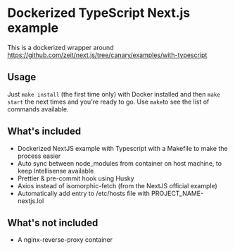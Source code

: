 # Dockerized TypeScript Next.js example

This is a dockerized wrapper around https://github.com/zeit/next.js/tree/canary/examples/with-typescript

## Usage
Just ```make install``` (the first time only) with Docker installed and then ```make start``` the next times and you're ready to go. Use ```make```to see the list of commands available.

## What's included
- Dockerized NextJS example with Typescript with a Makefile to make the process easier
- Auto sync between node_modules from container on host machine, to keep Intellisense available
- Prettier & pre-commit hook using Husky
- Axios instead of isomorphic-fetch (from the NextJS official example)
- Automatically add entry to /etc/hosts file with PROJECT_NAME-nextjs.lol

## What's not included
- A nginx-reverse-proxy container